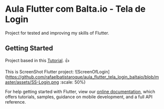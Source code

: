 # Aula Flutter com Balta.io - Tela de Login

Project for tested and improving my skills of Flutter.

## Getting Started

Project based in this [Tutorial](https://www.youtube.com/watch?v=lmArDnXxvtQ&t=337s). :+1:

This is ScreenShot Flutter project:
![ScreenOfLogin](https://github.com/rafaelbatistaroque/aula_flutter_tela_login_baltaio/blob/master/assets/SS-Login.png :scale: 50%)

For help getting started with Flutter, view our 
[online documentation](https://flutter.dev/docs), which offers tutorials, 
samples, guidance on mobile development, and a full API reference.
